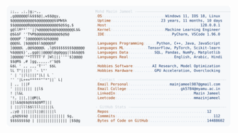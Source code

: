 <picture>
  <source srcset="https://raw.githubusercontent.com/mmazinjameel/mmazinjameel/main/dark_mode.svg?v=1760516138" media="(prefers-color-scheme: dark)">
  <img src="https://raw.githubusercontent.com/mmazinjameel/mmazinjameel/main/light_mode.svg?v=1760516138">
</picture>
